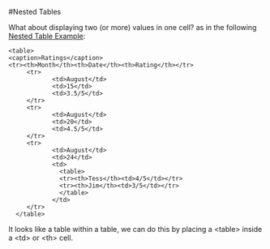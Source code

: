 
#Nested Tables

What about displaying two (or more) values in one cell? as in the 
following <a href="archives/Class Htmls/nestedexample.htm" target="_blank">Nested Table Example</a>:

~~~
<table>
<caption>Ratings</caption>
<tr><th>Month</th><th>Date</th><th>Rating</th></tr>
     <tr>
            <td>August</td>
            <td>15</td>
            <td>3.5/5</td>
     </tr>
     <tr>
            <td>August</td>
            <td>20</td>
            <td>4.5/5</td>
     </tr>
     <tr>
            <td>August</td>
            <td>24</td>
            <td>
              <table>
              <tr><th>Tess</th><td>4/5</td></tr>
              <tr><th>Jim</th><td>3/5</td></tr>
              </table>
            </td>
     </tr>
  </table>
~~~

It looks like a table within a table, we can do this by placing a &lt;table&gt; inside a &lt;td&gt; or &lt;th&gt; cell.


